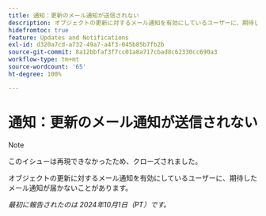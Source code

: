 ```yaml
---
title: 通知：更新のメール通知が送信されない
description: オブジェクトの更新に対するメール通知を有効にしているユーザーに、期待したメール通知が届かないことがあります。
hidefromtoc: true
feature: Updates and Notifications
exl-id: d320a7cd-a732-49a7-a4f3-045b85b7fb2b
source-git-commit: 8a12bbfaf3f7cc01a8a717cbad8c62330cc690a3
workflow-type: tm+mt
source-wordcount: '65'
ht-degree: 100%

---
```


# 通知：更新のメール通知が送信されない

>[!NOTE]
>
>このイシューは再現できなかったため、クローズされました。

オブジェクトの更新に対するメール通知を有効にしているユーザーに、期待したメール通知が届かないことがあります。

_最初に報告されたのは 2024年10月1日（PT）です。_

